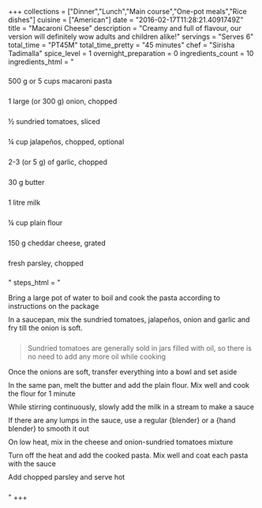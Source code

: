 +++
collections = ["Dinner","Lunch","Main course","One-pot meals","Rice dishes"]
cuisine = ["American"]
date = "2016-02-17T11:28:21.4091749Z"
title = "Macaroni Cheese"
description = "Creamy and full of flavour, our version will definitely wow adults and children alike!"
servings = "Serves 6"
total_time = "PT45M"
total_time_pretty = "45 minutes"
chef = "Sirisha Tadimalla"
spice_level = 1
overnight_preparation = 0
ingredients_count = 10
ingredients_html = "<ul style='padding-left: 0; list-style: none;'><li itemprop='recipeIngredient' style='margin: 8px 0px;padding: 8px 0px;'>500 g or 5 cups macaroni pasta</li><li itemprop='recipeIngredient' style='margin: 8px 0px;padding: 8px 0px;'>1 large (or 300 g) onion, chopped</li><li itemprop='recipeIngredient' style='margin: 8px 0px;padding: 8px 0px;'>½ sundried tomatoes, sliced</li><li itemprop='recipeIngredient' style='margin: 8px 0px;padding: 8px 0px;'>¼ cup jalapeños, chopped, optional</li><li itemprop='recipeIngredient' style='margin: 8px 0px;padding: 8px 0px;'>2-3 (or 5 g) of garlic, chopped</li><li itemprop='recipeIngredient' style='margin: 8px 0px;padding: 8px 0px;'>30 g butter</li><li itemprop='recipeIngredient' style='margin: 8px 0px;padding: 8px 0px;'>1 litre milk</li><li itemprop='recipeIngredient' style='margin: 8px 0px;padding: 8px 0px;'>¼ cup plain flour</li><li itemprop='recipeIngredient' style='margin: 8px 0px;padding: 8px 0px;'>150 g cheddar cheese, grated</li><li itemprop='recipeIngredient' style='margin: 8px 0px;padding: 8px 0px;'>fresh parsley, chopped</li></ul>"
steps_html = "<ol style='list-style: none inside; padding-left: 0px;'><li style='padding-bottom: 10px;'><i class='step-track-icon fa fa-square-o'></i><span class='step-text' itemprop='recipeInstructions'>Bring a large pot of water to boil and cook the pasta according to instructions on the package</span></li><li style='padding-bottom: 10px;'><i class='step-track-icon fa fa-square-o'></i><span class='step-text' itemprop='recipeInstructions'>In a saucepan, mix the sundried tomatoes, jalapeños, onion and garlic and fry till the onion is soft. </span></li><blockquote>Sundried tomatoes are generally sold in jars filled with oil, so there is no need to add any more oil while cooking</blockquote><li style='padding-bottom: 10px;'><i class='step-track-icon fa fa-square-o'></i><span class='step-text' itemprop='recipeInstructions'>Once the onions are soft, transfer everything into a bowl and set aside</span></li><li style='padding-bottom: 10px;'><i class='step-track-icon fa fa-square-o'></i><span class='step-text' itemprop='recipeInstructions'>In the same pan, melt the butter and add the plain flour. Mix well and cook the flour for 1 minute</span></li><li style='padding-bottom: 10px;'><i class='step-track-icon fa fa-square-o'></i><span class='step-text' itemprop='recipeInstructions'>While stirring continuously, slowly add the milk in a stream to make a sauce</span></li><li style='padding-bottom: 10px;'><i class='step-track-icon fa fa-square-o'></i><span class='step-text' itemprop='recipeInstructions'>If there are any lumps in the sauce, use a regular {blender} or a {hand blender} to smooth it out</span></li><li style='padding-bottom: 10px;'><i class='step-track-icon fa fa-square-o'></i><span class='step-text' itemprop='recipeInstructions'>On low heat, mix in the cheese and onion-sundried tomatoes mixture</span></li><li style='padding-bottom: 10px;'><i class='step-track-icon fa fa-square-o'></i><span class='step-text' itemprop='recipeInstructions'>Turn off the heat and add the cooked pasta. Mix well and coat each pasta with the sauce</span></li><li style='padding-bottom: 10px;'><i class='step-track-icon fa fa-square-o'></i><span class='step-text' itemprop='recipeInstructions'>Add chopped parsley and serve hot</span></li></ol>"
+++
